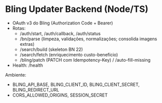 # Bling Updater Backend (Node/TS)

- OAuth v3 do Bling (Authorization Code + Bearer)
- Rotas:
  - /auth/start, /auth/callback, /auth/status
  - /bn/parse (limpeza, validações, normalizações; consolida imagens extras)
  - /search/build (skeleton BN 22)
  - /search/fetch (enriquecimento custo-benefício)
  - /bling/patch (PATCH com Idempotency-Key) / /auto-fill-missing
- Health: /health

Ambiente:
- BLING_API_BASE, BLING_CLIENT_ID, BLING_CLIENT_SECRET, BLING_REDIRECT_URL
- CORS_ALLOWED_ORIGINS, SESSION_SECRET
